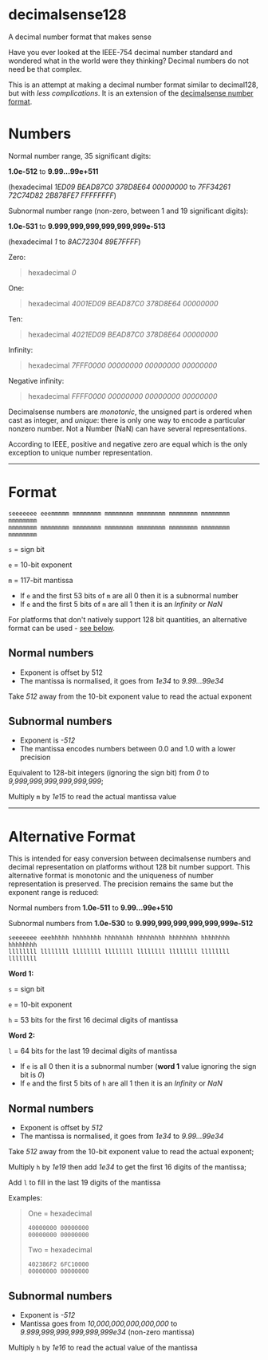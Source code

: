 # decimalsense128
A decimal number format that makes sense

Have you ever looked at the IEEE-754 decimal number standard and wondered what in the world were they thinking?
Decimal numbers do not need be that complex.

This is an attempt at making a decimal number format similar to decimal128, but with _less complications_. It is an extension of the [decimalsense number format](https://github.com/jido/decimalsense).

Numbers
=======

Normal number range, 35 significant digits:

**1.0e-512** to **9.99...99e+511**

(hexadecimal _1ED09 BEAD87C0 378D8E64 00000000_ to _7FF34261 72C74D82 2B878FE7 FFFFFFFF_)

Subnormal number range (non-zero, between 1 and 19 significant digits):

**1.0e-531** to **9.999,999,999,999,999,999e-513**

(hexadecimal _1_ to _8AC72304 89E7FFFF_)

Zero:

> hexadecimal _0_

One:

> hexadecimal _4001ED09 BEAD87C0 378D8E64 00000000_

Ten:

> hexadecimal _4021ED09 BEAD87C0 378D8E64 00000000_

Infinity:

> hexadecimal _7FFF0000 00000000 00000000 00000000_

Negative infinity:

> hexadecimal _FFFF0000 00000000 00000000 00000000_

Decimalsense numbers are _monotonic_, the unsigned part is ordered when cast as integer, and _unique_: 
there is only one way to encode a particular nonzero number.
Not a Number (NaN) can have several representations.

According to IEEE, positive and negative zero are equal which is the only exception to unique number representation.

----

Format
======

~~~
seeeeeee eeemmmmm mmmmmmmm mmmmmmmm mmmmmmmm mmmmmmmm mmmmmmmm mmmmmmmm
mmmmmmmm mmmmmmmm mmmmmmmm mmmmmmmm mmmmmmmm mmmmmmmm mmmmmmmm mmmmmmmm
~~~

   `s` = sign bit
   
   `e` = 10-bit exponent
   
   `m` = 117-bit mantissa

 * If `e` and the first 53 bits of `m` are all 0 then it is a subnormal number
 * If `e` and the first 5 bits of `m` are all 1 then it is an _Infinity_ or _NaN_

For platforms that don't natively support 128 bit quantities, an alternative format can be used - [see below](#alternative-format).

Normal numbers
--------------

 * Exponent is offset by 512
 * The mantissa is normalised, it goes from _1e34_ to _9.99...99e34_

Take _512_ away from the 10-bit exponent value to read the actual exponent

Subnormal numbers
-----------------

 * Exponent is _-512_
 * The mantissa encodes numbers between 0.0 and 1.0 with a lower precision

Equivalent to 128-bit integers (ignoring the sign bit) from _0_ to _9,999,999,999,999,999,999_;

Multiply `m` by _1e15_ to read the actual mantissa value

----

Alternative Format
==================

This is intended for easy conversion between decimalsense numbers and decimal representation on platforms without 128 bit number support.
This alternative format is monotonic and the uniqueness of number representation is preserved.
The precision remains the same but the exponent range is reduced:

Normal numbers from **1.0e-511** to **9.99...99e+510**

Subnormal numbers from **1.0e-530** to **9.999,999,999,999,999,999e-512**

~~~
seeeeeee eeehhhhh hhhhhhhh hhhhhhhh hhhhhhhh hhhhhhhh hhhhhhhh hhhhhhhh
llllllll llllllll llllllll llllllll llllllll llllllll llllllll llllllll
~~~

**Word 1:**

   `s` = sign bit
   
   `e` = 10-bit exponent

   `h` = 53 bits for the first 16 decimal digits of mantissa

**Word 2:**
   
   `l` = 64 bits for the last 19 decimal digits of mantissa

* If `e` is all 0 then it is a subnormal number (**word 1** value ignoring the sign bit is _0_)
* If `e` and the first 5 bits of `h` are all 1 then it is an _Infinity_ or _NaN_

Normal numbers
--------------

 * Exponent is offset by _512_
 * The mantissa is normalised, it goes from _1e34_ to _9.99...99e34_

Take _512_ away from the 10-bit exponent value to read the actual exponent;

Multiply `h` by _1e19_ then add _1e34_ to get the first 16 digits of the mantissa;

Add `l` to fill in the last 19 digits of the mantissa

Examples:

> One = hexadecimal
> ~~~
> 40000000 00000000
> 00000000 00000000
> ~~~
>
> Two = hexadecimal
> ~~~
> 402386F2 6FC10000
> 00000000 00000000
> ~~~

Subnormal numbers
-----------------

 * Exponent is _-512_
 * Mantissa goes from _10,000,000,000,000,000_ to _9.999,999,999,999,999,999e34_ (non-zero mantissa)

 Multiply `h` by _1e16_ to read the actual value of the mantissa
